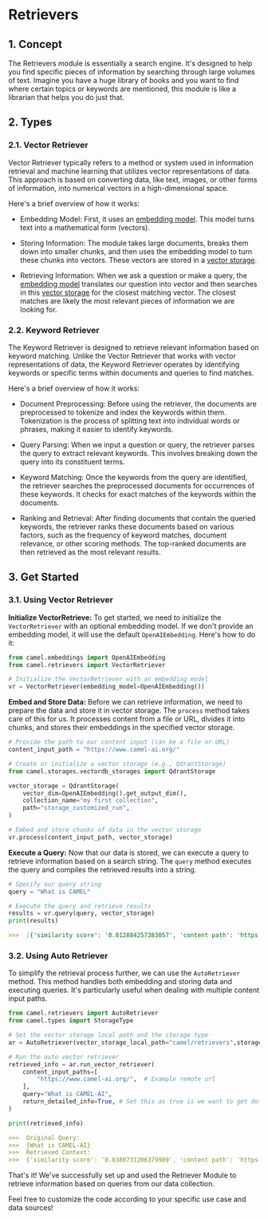 # Retrievers
## 1. Concept
The Retrievers module is essentially a search engine. It's designed to help you find specific pieces of information by searching through large volumes of text. Imagine you have a huge library of books and you want to find where certain topics or keywords are mentioned, this module is like a librarian that helps you do just that.


## 2. Types

### 2.1. Vector Retriever
Vector Retriever typically refers to a method or system used in information retrieval and machine learning that utilizes vector representations of data. This approach is based on converting data, like text, images, or other forms of information, into numerical vectors in a high-dimensional space.

Here's a brief overview of how it works:

- Embedding Model: First, it uses an [embedding model](https://github.com/camel-ai/camel/wiki/Embeddings). This model turns text into a mathematical form (vectors).

- Storing Information: The module takes large documents, breaks them down into smaller chunks, and then uses the embedding model to turn these chunks into vectors. These vectors are stored in a [vector storage](https://github.com/camel-ai/camel/wiki/Storages).

- Retrieving Information: When we ask a question or make a query, the [embedding model](https://github.com/camel-ai/camel/wiki/Embeddings) translates our question into vector and then searches in this [vector storage](https://github.com/camel-ai/camel/wiki/Storages) for the closest matching vector. The closest matches are likely the most relevant pieces of information we are looking for.


### 2.2. Keyword Retriever
The Keyword Retriever is designed to retrieve relevant information based on keyword matching. Unlike the Vector Retriever that works with vector representations of data, the Keyword Retriever operates by identifying keywords or specific terms within documents and queries to find matches.

Here's a brief overview of how it works:

- Document Preprocessing: Before using the retriever, the documents are preprocessed to tokenize and index the keywords within them. Tokenization is the process of splitting text into individual words or phrases, making it easier to identify keywords.

- Query Parsing: When we input a question or query, the retriever parses the query to extract relevant keywords. This involves breaking down the query into its constituent terms.

- Keyword Matching: Once the keywords from the query are identified, the retriever searches the preprocessed documents for occurrences of these keywords. It checks for exact matches of the keywords within the documents.

- Ranking and Retrieval: After finding documents that contain the queried keywords, the retriever ranks these documents based on various factors, such as the frequency of keyword matches, document relevance, or other scoring methods. The top-ranked documents are then retrieved as the most relevant results.

## 3. Get Started

### 3.1. Using Vector Retriever

**Initialize VectorRetrieve:**
To get started, we need to initialize the `VectorRetriever` with an optional embedding model. If we don't provide an embedding model, it will use the default `OpenAIEmbedding`. Here's how to do it:
```python
from camel.embeddings import OpenAIEmbedding
from camel.retrievers import VectorRetriever

# Initialize the VectorRetriever with an embedding model
vr = VectorRetriever(embedding_model=OpenAIEmbedding())
```

**Embed and Store Data:**
Before we can retrieve information, we need to prepare the data and store it in vector storage. The `process` method takes care of this for us. It processes content from a file or URL, divides it into chunks, and stores their embeddings in the specified vector storage.
```python
# Provide the path to our content input (can be a file or URL)
content_input_path = "https://www.camel-ai.org/"

# Create or initialize a vector storage (e.g., QdrantStorage)
from camel.storages.vectordb_storages import QdrantStorage

vector_storage = QdrantStorage(
    vector_dim=OpenAIEmbedding().get_output_dim(),
    collection_name="my first collection",
    path="storage_customized_run",
)

# Embed and store chunks of data in the vector storage
vr.process(content_input_path, vector_storage)
```

**Execute a Query:**
Now that our data is stored, we can execute a query to retrieve information based on a search string. The `query` method executes the query and compiles the retrieved results into a string.
```python
# Specify our query string
query = "What is CAMEL"

# Execute the query and retrieve results
results = vr.query(query, vector_storage)
print(results)
```
```markdown
>>>  [{'similarity score': '0.812884257383057', 'content path': 'https://www.camel-ai.org/', 'metadata': {'filetype': 'text/html', 'languages': ['eng'], 'page_number': 1, 'url': 'https://www.camel-ai.org/', 'link_urls': ['/home', '/home', '/research/agent-trust', '/agent', '/data_explorer', '/chat', 'https://www.google.com/url?q=https%3A%2F%2Fcamel-ai.github.io%2Fcamel&sa=D&sntz=1&usg=AOvVaw1ifGIva9n-a-0KpTrIG8Cv', 'https://www.google.com/url?q=https%3A%2F%2Fgithub.com%2Fcamel-ai%2Fcamel&sa=D&sntz=1&usg=AOvVaw03Z2OD0-plx_zugZZgBb8w', '/team', '/sponsors', '/home', '/home', '/research/agent-trust', '/agent', '/data_explorer', '/chat', 'https://www.google.com/url?q=https%3A%2F%2Fcamel-ai.github.io%2Fcamel&sa=D&sntz=1&usg=AOvVaw1ifGIva9n-a-0KpTrIG8Cv', 'https://www.google.com/url?q=https%3A%2F%2Fgithub.com%2Fcamel-ai%2Fcamel&sa=D&sntz=1&usg=AOvVaw03Z2OD0-plx_zugZZgBb8w', '/team', '/sponsors', '/home', '/research/agent-trust', '/agent', '/data_explorer', '/chat', 'https://www.google.com/url?q=https%3A%2F%2Fcamel-ai.github.io%2Fcamel&sa=D&sntz=1&usg=AOvVaw1ifGIva9n-a-0KpTrIG8Cv', 'https://www.google.com/url?q=https%3A%2F%2Fgithub.com%2Fcamel-ai%2Fcamel&sa=D&sntz=1&usg=AOvVaw03Z2OD0-plx_zugZZgBb8w', '/team', '/sponsors', 'https://github.com/camel-ai/camel'], 'link_texts': [None, 'Home', 'AgentTrust', 'Agent App', 'Data Explorer App', 'ChatBot', 'Docs', 'Github Repo', 'Team', 'Sponsors', None, 'Home', 'AgentTrust', 'Agent App', 'Data Explorer App', 'ChatBot', 'Docs', 'Github Repo', 'Team', 'Sponsors', 'Home', 'AgentTrust', 'Agent App', 'Data Explorer App', 'ChatBot', 'Docs', 'Github Repo', 'Team', 'Sponsors', None], 'emphasized_text_contents': ['Skip to main content', 'Skip to navigation', 'CAMEL-AI', 'CAMEL-AI', 'CAMEL:\xa0 Communicative Agents for “Mind” Exploration of Large Language Model Society', 'https://github.com/camel-ai/camel'], 'emphasized_text_tags': ['span', 'span', 'span', 'span', 'span', 'span']}, 'text': 'Search this site\n\nSkip to main content\n\nSkip to navigation\n\nCAMEL-AI\n\nHome\n\nResearchAgentTrust\n\nAgent App\n\nData Explorer App\n\nChatBot\n\nDocs\n\nGithub Repo\n\nTeam\n\nSponsors\n\nCAMEL-AI\n\nHome\n\nResearchAgentTrust\n\nAgent App\n\nData Explorer App\n\nChatBot\n\nDocs\n\nGithub Repo\n\nTeam\n\nSponsors\n\nMoreHomeResearchAgentTrustAgent AppData Explorer AppChatBotDocsGithub RepoTeamSponsors\n\nCAMEL:\xa0 Communicative Agents for “Mind” Exploration of Large Language Model Society\n\nhttps://github.com/camel-ai/camel'}]
```

### 3.2. Using Auto Retriever

To simplify the retrieval process further, we can use the `AutoRetriever` method. This method handles both embedding and storing data and executing queries. It's particularly useful when dealing with multiple content input paths.
```python
from camel.retrievers import AutoRetriever
from camel.types import StorageType

# Set the vector storage local path and the storage type
ar = AutoRetriever(vector_storage_local_path="camel/retrievers",storage_type=StorageType.QDRANT)

# Run the auto vector retriever
retrieved_info = ar.run_vector_retriever(
    content_input_paths=[
        "https://www.camel-ai.org/",  # Example remote url
    ],
    query="What is CAMEL-AI",
    return_detailed_info=True, # Set this as true is we want to get detailed info including metadata
)

print(retrieved_info)
```
```markdown
>>>  Original Query:
>>>  {What is CAMEL-AI}
>>>  Retrieved Context:
>>>  {'similarity score': '0.8380731206379989', 'content path': 'https://www.camel-ai.org/', 'metadata': {'emphasized_text_contents': ['Mission', 'CAMEL-AI.org', 'is an open-source community dedicated to the study of autonomous and communicative agents. We believe that studying these agents on a large scale offers valuable insights into their behaviors, capabilities, and potential risks. To facilitate research in this field, we provide, implement, and support various types of agents, tasks, prompts, models, datasets, and simulated environments.', 'Join us via', 'Slack', 'Discord', 'or'], 'emphasized_text_tags': ['span', 'span', 'span', 'span', 'span', 'span', 'span'], 'filetype': 'text/html', 'languages': ['eng'], 'link_texts': [None, None, None], 'link_urls': ['#h.3f4tphhd9pn8', 'https://join.slack.com/t/camel-ai/shared_invite/zt-1vy8u9lbo-ZQmhIAyWSEfSwLCl2r2eKA', 'https://discord.gg/CNcNpquyDc'], 'page_number': 1, 'url': 'https://www.camel-ai.org/'}, 'text': 'Mission\n\nCAMEL-AI.org is an open-source community dedicated to the study of autonomous and communicative agents. We believe that studying these agents on a large scale offers valuable insights into their behaviors, capabilities, and potential risks. To facilitate research in this field, we provide, implement, and support various types of agents, tasks, prompts, models, datasets, and simulated environments.\n\nJoin us via\n\nSlack\n\nDiscord\n\nor'}
```

That's it! We've successfully set up and used the Retriever Module to retrieve information based on queries from our data collection.

Feel free to customize the code according to your specific use case and data sources!
